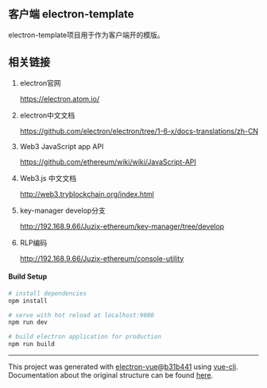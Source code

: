 ## 客户端 electron-template ##

<p>electron-template项目用于作为客户端开的模版。</p>


## 相关链接 ## 



<ol>
	<li>
		<p>electron官网</p>
		<a href="https://electron.atom.io/">https://electron.atom.io/</a>
	</li>
	<li>
		<p>electron中文文档</p>
		<a href="https://github.com/electron/electron/tree/1-6-x/docs-translations/zh-CN">https://github.com/electron/electron/tree/1-6-x/docs-translations/zh-CN</a>
	</li>
	<li>
		<p>Web3 JavaScript app API</p>
		<a href="https://github.com/ethereum/wiki/wiki/JavaScript-API">https://github.com/ethereum/wiki/wiki/JavaScript-API</a>
	</li>
	<li>
		<p>Web3.js 中文文档</p>
		<a href="http://web3.tryblockchain.org/index.html">http://web3.tryblockchain.org/index.html</a>
	</li>
	<li>
		<p>key-manager develop分支</p>
		<a href="http://192.168.9.66/Juzix-ethereum/key-manager/tree/develop">http://192.168.9.66/Juzix-ethereum/key-manager/tree/develop</a>
	</li>
	<li>
		<p>RLP编码</p>
		<a href="http://192.168.9.66/Juzix-ethereum/console-utility">http://192.168.9.66/Juzix-ethereum/console-utility</a>
	</li>
</ol>






#### Build Setup

``` bash
# install dependencies
npm install

# serve with hot reload at localhost:9080
npm run dev

# build electron application for production
npm run build


```

---

This project was generated with [electron-vue](https://github.com/SimulatedGREG/electron-vue)@[b31b441](https://github.com/SimulatedGREG/electron-vue/tree/b31b44123ad42acac12337c4955df4ead853f0df) using [vue-cli](https://github.com/vuejs/vue-cli). Documentation about the original structure can be found [here](https://simulatedgreg.gitbooks.io/electron-vue/content/index.html).